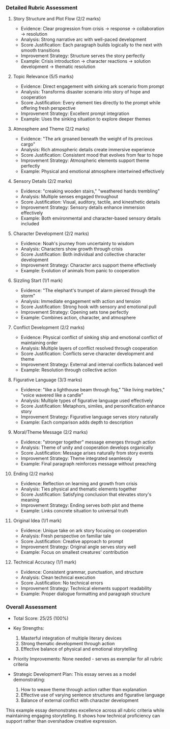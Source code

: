 ### Detailed Rubric Assessment

1. Story Structure and Plot Flow (2/2 marks)

   - Evidence: Clear progression from crisis → response → collaboration → resolution
   - Analysis: Strong narrative arc with well-paced development
   - Score Justification: Each paragraph builds logically to the next with smooth transitions
   - Improvement Strategy: Structure serves the story perfectly
   - Example: Crisis introduction → character reactions → solution development → thematic resolution

2. Topic Relevance (5/5 marks)

   - Evidence: Direct engagement with sinking ark scenario from prompt
   - Analysis: Transforms disaster scenario into story of hope and cooperation
   - Score Justification: Every element ties directly to the prompt while offering fresh perspective
   - Improvement Strategy: Excellent prompt integration
   - Example: Uses the sinking situation to explore deeper themes

3. Atmosphere and Theme (2/2 marks)

   - Evidence: "The ark groaned beneath the weight of its precious cargo"
   - Analysis: Rich atmospheric details create immersive experience
   - Score Justification: Consistent mood that evolves from fear to hope
   - Improvement Strategy: Atmospheric elements support theme perfectly
   - Example: Physical and emotional atmosphere intertwined effectively

4. Sensory Details (2/2 marks)

   - Evidence: "creaking wooden stairs," "weathered hands trembling"
   - Analysis: Multiple senses engaged throughout
   - Score Justification: Visual, auditory, tactile, and kinesthetic details
   - Improvement Strategy: Sensory details enhance immersion effectively
   - Example: Both environmental and character-based sensory details included

5. Character Development (2/2 marks)

   - Evidence: Noah's journey from uncertainty to wisdom
   - Analysis: Characters show growth through crisis
   - Score Justification: Both individual and collective character development
   - Improvement Strategy: Character arcs support theme effectively
   - Example: Evolution of animals from panic to cooperation

6. Sizzling Start (1/1 mark)

   - Evidence: "The elephant's trumpet of alarm pierced through the storm"
   - Analysis: Immediate engagement with action and tension
   - Score Justification: Strong hook with sensory and emotional pull
   - Improvement Strategy: Opening sets tone perfectly
   - Example: Combines action, character, and atmosphere

7. Conflict Development (2/2 marks)

   - Evidence: Physical conflict of sinking ship and emotional conflict of maintaining order
   - Analysis: Multiple layers of conflict resolved through cooperation
   - Score Justification: Conflicts serve character development and theme
   - Improvement Strategy: External and internal conflicts balanced well
   - Example: Resolution through collective action

8. Figurative Language (3/3 marks)

   - Evidence: "like a lighthouse beam through fog," "like living marbles," "voice wavered like a candle"
   - Analysis: Multiple types of figurative language used effectively
   - Score Justification: Metaphors, similes, and personification enhance story
   - Improvement Strategy: Figurative language serves story naturally
   - Example: Each comparison adds depth to description

9. Moral/Theme Message (2/2 marks)

   - Evidence: "stronger together" message emerges through action
   - Analysis: Theme of unity and cooperation develops organically
   - Score Justification: Message arises naturally from story events
   - Improvement Strategy: Theme integrated seamlessly
   - Example: Final paragraph reinforces message without preaching

10. Ending (2/2 marks)

    - Evidence: Reflection on learning and growth from crisis
    - Analysis: Ties physical and thematic elements together
    - Score Justification: Satisfying conclusion that elevates story's meaning
    - Improvement Strategy: Ending serves both plot and theme
    - Example: Links concrete situation to universal truth

11. Original Idea (1/1 mark)

    - Evidence: Unique take on ark story focusing on cooperation
    - Analysis: Fresh perspective on familiar tale
    - Score Justification: Creative approach to prompt
    - Improvement Strategy: Original angle serves story well
    - Example: Focus on smallest creatures' contribution

12. Technical Accuracy (1/1 mark)
    - Evidence: Consistent grammar, punctuation, and structure
    - Analysis: Clean technical execution
    - Score Justification: No technical errors
    - Improvement Strategy: Technical elements support readability
    - Example: Proper dialogue formatting and paragraph structure

### Overall Assessment

- Total Score: 25/25 (100%)
- Key Strengths:

  1. Masterful integration of multiple literary devices
  2. Strong thematic development through action
  3. Effective balance of physical and emotional storytelling

- Priority Improvements:
  None needed - serves as exemplar for all rubric criteria

- Strategic Development Plan:
  This essay serves as a model demonstrating:
  1. How to weave theme through action rather than explanation
  2. Effective use of varying sentence structures and figurative language
  3. Balance of external conflict with character development

This example essay demonstrates excellence across all rubric criteria while maintaining engaging storytelling. It shows how technical proficiency can support rather than overshadow creative expression.
